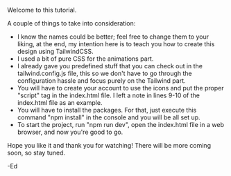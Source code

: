 Welcome to this tutorial.

A couple of things to take into consideration:

- I know the names could be better; feel free to change them to your liking, at the end, my intention here is to teach you how to create this design using TailwindCSS.
- I used a bit of pure CSS for the animations part.
- I already gave you predefined stuff that you can check out in the tailwind.config.js file, this so we don't have to go through the configuration hassle and focus purely on the Tailwind part.
- You will have to create your account to use the icons and put the proper "script" tag in the index.html file. I left a note in lines 9-10 of the index.html file as an example.
- You will have to install the packages. For that, just execute this command "npm install" in the console and you will be all set up.
- To start the project, run "npm run dev", open the index.html file in a web browser, and now you're good to go.

Hope you like it and thank you for watching!
There will be more coming soon, so stay tuned.

-Ed
